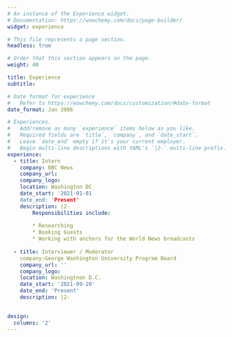 ```yaml
---
# An instance of the Experience widget.
# Documentation: https://wowchemy.com/docs/page-builder/
widget: experience

# This file represents a page section.
headless: true

# Order that this section appears on the page.
weight: 40

title: Experience
subtitle:

# Date format for experience
#   Refer to https://wowchemy.com/docs/customization/#date-format
date_format: Jan 2006

# Experiences.
#   Add/remove as many `experience` items below as you like.
#   Required fields are `title`, `company`, and `date_start`.
#   Leave `date_end` empty if it's your current employer.
#   Begin multi-line descriptions with YAML's `|2-` multi-line prefix.
experience:
  - title: Intern
    company: BBC News
    company_url: 
    company_logo: 
    location: Washington DC
    date_start: '2021-01-01
    date_end: 'Present'
    description: |2-
        Responsibilities include:
        
        * Researching
        * Booking Guests
        * Working with anchors for the World News broadcasts
        
  - title: Interviewer / Moderator 
    company:George Washington University Program Board
    company_url: ''
    company_logo:
    location: Washingtnon D.C.
    date_start: '2021-09-20'
    date_end: 'Present'
    description: |2-
    

design:
  columns: '2'
---
```

